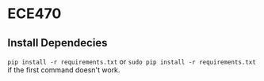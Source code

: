 # ECE470

## Install Dependecies
`pip install -r requirements.txt` or `sudo pip install -r requirements.txt` if the first command doesn't work.
